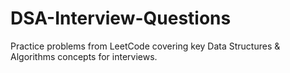 # DSA-Interview-Questions
Practice problems from LeetCode covering key Data Structures &amp; Algorithms concepts for interviews.
